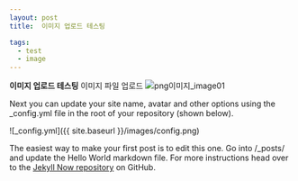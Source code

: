 ```yaml
---
layout: post
title:  이미지 업로드 테스팅

tags:
  - test
  - image
---
```


**이미지 업로드 테스팅**
이미지 파일 업로드
![png이미지_image01]({{site.baseurl}}/images/image01.png)



Next you can update your site name, avatar and other options using the _config.yml file in the root of your repository (shown below).

![_config.yml]({{ site.baseurl }}/images/config.png)

The easiest way to make your first post is to edit this one. Go into /_posts/ and update the Hello World markdown file. For more instructions head over to the [Jekyll Now repository](https://github.com/barryclark/jekyll-now) on GitHub.

<!-- {% include facebook.html %} -->
<!-- {% include disqus.html %} -->